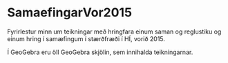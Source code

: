 # SamaefingarVor2015
Fyrirlestur minn um teikningar með hringfara einum saman og reglustiku og einum hring
í samæfingum í stærðfræði í HÍ, vorið 2015.

Í GeoGebra eru öll GeoGebra skjölin, sem innihalda teikningarnar.
